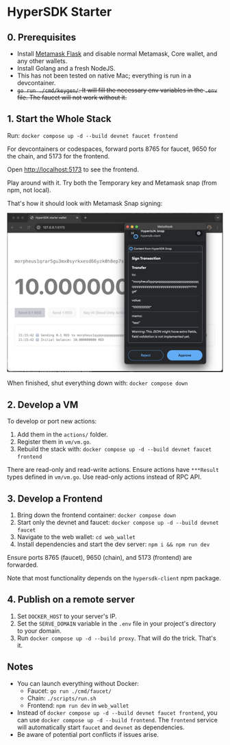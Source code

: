 # HyperSDK Starter

## 0. Prerequisites
- Install [Metamask Flask](https://chromewebstore.google.com/detail/metamask-flask-developmen/ljfoeinjpaedjfecbmggjgodbgkmjkjk) and disable normal Metamask, Core wallet, and any other wallets.
- Install Golang and a fresh NodeJS.
- This has not been tested on native Mac; everything is run in a devcontainer.
- ~~`go run ./cmd/keygen/`. It will fill the necessary env variables in the `.env` file. The faucet will not work without it.~~

## 1. Start the Whole Stack

Run: `docker compose up -d --build devnet faucet frontend`

For devcontainers or codespaces, forward ports 8765 for faucet, 9650 for the chain, and 5173 for the frontend.

Open [http://localhost:5173](http://localhost:5173) to see the frontend.

Play around with it. Try both the Temporary key and Metamask snap (from npm, not local).

That's how it should look with Metamask Snap signing:

![Screenshot](assets/screenshot.png)

When finished, shut everything down with: `docker compose down`

## 2. Develop a VM

To develop or port new actions:
1. Add them in the `actions/` folder.
2. Register them in `vm/vm.go`.
3. Rebuild the stack with: `docker compose up -d --build devnet faucet frontend`

There are read-only and read-write actions. Ensure actions have `***Result` types defined in `vm/vm.go`. Use read-only actions instead of RPC API.

## 3. Develop a Frontend
1. Bring down the frontend container: `docker compose down`
2. Start only the devnet and faucet: `docker compose up -d --build devnet faucet`
3. Navigate to the web wallet: `cd web_wallet`
4. Install dependencies and start the dev server: `npm i && npm run dev`

Ensure ports 8765 (faucet), 9650 (chain), and 5173 (frontend) are forwarded.

Note that most functionality depends on the `hypersdk-client` npm package.

## 4. Publish on a remote server
1. Set `DOCKER_HOST` to your server's IP.
2. Set the `SERVE_DOMAIN` variable in the `.env` file in your project's directory to your domain.
3. Run `docker compose up -d --build proxy`. That will do the trick. That's it.

## Notes
- You can launch everything without Docker:
  - Faucet: `go run ./cmd/faucet/`
  - Chain: `./scripts/run.sh`
  - Frontend: `npm run dev` in `web_wallet`
- Instead of `docker compose up -d --build devnet faucet frontend`, you can use `docker compose up -d --build frontend`. The `frontend` service will automatically start `faucet` and `devnet` as dependencies.
- Be aware of potential port conflicts if issues arise.